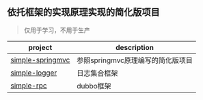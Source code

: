 依托框架的实现原理实现的简化版项目
----------------
> 仅用于学习，不用于生产

| project | description |
| ----- | -----|
|[simple-springmvc](simple-springmvc) | 参照springmvc原理编写的简化版项目|
|[simple-logger](simple-logger) | 日志集合框架|
|[simple-rpc](simple-rpc)| dubbo框架 |